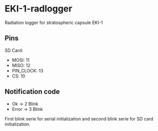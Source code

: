 # EKI-1-radlogger
Radiation logger for stratospheric capsule EKI-1 

## Pins
SD Card:
- MOSI: 11
- MISO: 12
- PIN_CLOCK: 13
- CS: 10

## Notification code
- Ok -> 2 Blink
- Error -> 3 Blink

First blink serie for serial initialization and second blink serie for SD card initialization.
